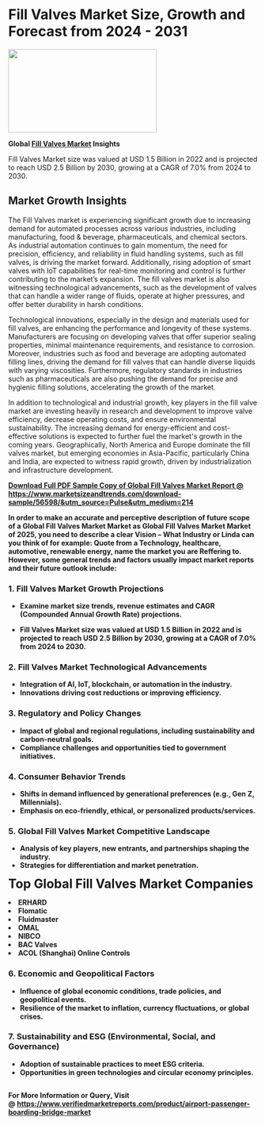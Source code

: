 <H1>Fill Valves Market Size, Growth and Forecast from 2024 - 2031</H1><img class="aligncenter size-medium wp-image-584254" src="https://thirdeyenews.in/wp-content/uploads/2024/09/Global-Market-Research-300x168.jpeg" alt="" width="300" height="168" /><p><strong>Global&nbsp;<a href="https://www.marketsizeandtrends.com/download-sample/56598/&amp;utm_source=Pulse&amp;utm_medium=214">Fill Valves Market</a> Insights</strong></p><p>Fill Valves Market size was valued at USD 1.5 Billion in 2022 and is projected to reach USD 2.5 Billion by 2030, growing at a CAGR of 7.0% from 2024 to 2030.</p><p><h2>Market Growth Insights</h2> <p>The Fill Valves market is experiencing significant growth due to increasing demand for automated processes across various industries, including manufacturing, food & beverage, pharmaceuticals, and chemical sectors. As industrial automation continues to gain momentum, the need for precision, efficiency, and reliability in fluid handling systems, such as fill valves, is driving the market forward. Additionally, rising adoption of smart valves with IoT capabilities for real-time monitoring and control is further contributing to the market’s expansion. The fill valves market is also witnessing technological advancements, such as the development of valves that can handle a wider range of fluids, operate at higher pressures, and offer better durability in harsh conditions.</p> <p><strong><a href="#"></a></strong></p> <p>Technological innovations, especially in the design and materials used for fill valves, are enhancing the performance and longevity of these systems. Manufacturers are focusing on developing valves that offer superior sealing properties, minimal maintenance requirements, and resistance to corrosion. Moreover, industries such as food and beverage are adopting automated filling lines, driving the demand for fill valves that can handle diverse liquids with varying viscosities. Furthermore, regulatory standards in industries such as pharmaceuticals are also pushing the demand for precise and hygienic filling solutions, accelerating the growth of the market.</p> <p>In addition to technological and industrial growth, key players in the fill valve market are investing heavily in research and development to improve valve efficiency, decrease operating costs, and ensure environmental sustainability. The increasing demand for energy-efficient and cost-effective solutions is expected to further fuel the market's growth in the coming years. Geographically, North America and Europe dominate the fill valves market, but emerging economies in Asia-Pacific, particularly China and India, are expected to witness rapid growth, driven by industrialization and infrastructure development.</p> <p><strong><a href="#"></p><p><span class=""><strong>Download Full PDF Sample Copy of Global Fill Valves Market Report</strong> @ <a href="https://www.marketsizeandtrends.com/download-sample/56598/&amp;utm_source=Pulse&amp;utm_medium=214" target="_blank">https://www.marketsizeandtrends.com/download-sample/56598/&amp;utm_source=Pulse&amp;utm_medium=214</a></span></p><p>In order to make an accurate and perceptive description of future scope of a Global&nbsp;Fill Valves Market Market as Global&nbsp;Fill Valves Market Market of 2025, you need to describe a clear Vision &ndash; What Industry or Linda can you think of for example: Quote from a Technology, healthcare, automotive, renewable energy, name the market you are Reffering to. However, some general trends and factors usually impact market reports and their future outlook include:</p><h3>1.&nbsp;<strong>Fill Valves Market Growth Projections</strong></h3><ul><li>Examine market size trends, revenue estimates and CAGR (Compounded Annual Growth Rate) projections.</li><li><p>Fill Valves Market size was valued at USD 1.5 Billion in 2022 and is projected to reach USD 2.5 Billion by 2030, growing at a CAGR of 7.0% from 2024 to 2030.</p></li></ul><h3>2.&nbsp;<strong>Fill Valves Market Technological Advancements</strong></h3><ul><li>Integration of AI, IoT, blockchain, or automation in the industry.</li><li>Innovations driving cost reductions or improving efficiency.</li></ul><h3>3.&nbsp;<strong>Regulatory and Policy Changes</strong></h3><ul><li>Impact of global and regional regulations, including sustainability and carbon-neutral goals.</li><li>Compliance challenges and opportunities tied to government initiatives.</li></ul><h3>4.&nbsp;<strong>Consumer Behavior Trends</strong></h3><ul><li>Shifts in demand influenced by generational preferences (e.g., Gen Z, Millennials).</li><li>Emphasis on eco-friendly, ethical, or personalized products/services.</li></ul><h3>5.&nbsp;<strong>Global Fill Valves Market Competitive Landscape</strong></h3><ul><li>Analysis of key players, new entrants, and partnerships shaping the industry.</li><li>Strategies for differentiation and market penetration.</li></ul><p data-pm-slice="1 1 []"><span style="color: inherit; font-family: inherit; font-size: 25px;">Top Global Fill Valves Market Companies</span></p><div class="" data-test-id=""><p><li>ERHARD</li><li> Flomatic</li><li> Fluidmaster</li><li> OMAL</li><li> NIBCO</li><li> BAC Valves</li><li> ACOL (Shanghai) Online Controls</li></p></div><h3>6.&nbsp;<strong>Economic and Geopolitical Factors</strong></h3><ul><li>Influence of global economic conditions, trade policies, and geopolitical events.</li><li>Resilience of the market to inflation, currency fluctuations, or global crises.</li></ul><h3>7.&nbsp;<strong>Sustainability and ESG (Environmental, Social, and Governance)</strong></h3><ul><li>Adoption of sustainable practices to meet ESG criteria.</li><li>Opportunities in green technologies and circular economy principles.</li></ul><h2><strong style="font-size: 14px;">For More Information or Query, Visit @&nbsp;</strong><a style="background-color: #ffffff; font-size: 14px;" href="https://www.marketsizeandtrends.com/report/fill-valves-market/" target="_blank">https://www.verifiedmarketreports.com/product/airport-passenger-boarding-bridge-market</a></h2>
